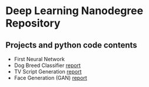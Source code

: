 # Deep Learning Nanodegree Repository

## Projects and python code contents

- First Neural Network 
- Dog Breed Classifier [report](http://htmlpreview.github.io/?https://github.com/marcionicolau/personal_dl/blob/master/dog-project/report.html)
- TV Script Generation [report](http://htmlpreview.github.io/?https://github.com/marcionicolau/personal_dl/blob/master/tv-script-generation/report.html)
- Face Generation (GAN) [report](http://htmlpreview.github.io/?https://github.com/marcionicolau/personal_dl/blob/master/face_generation/report.html)
